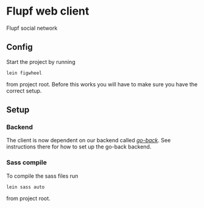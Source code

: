 # Flupf web client
Flupf social network

## Config
Start the project by running
```
lein figwheel
```
from project root.
Before this works you will have to make sure you have the correct setup.

## Setup

### Backend
The client is now dependent on our backend called *[go-back](https://github.com/skewlab/go-back)*.
See instructions there for how to set up the go-back backend.

### Sass compile
To compile the sass files run
```
lein sass auto
```
from project root.

